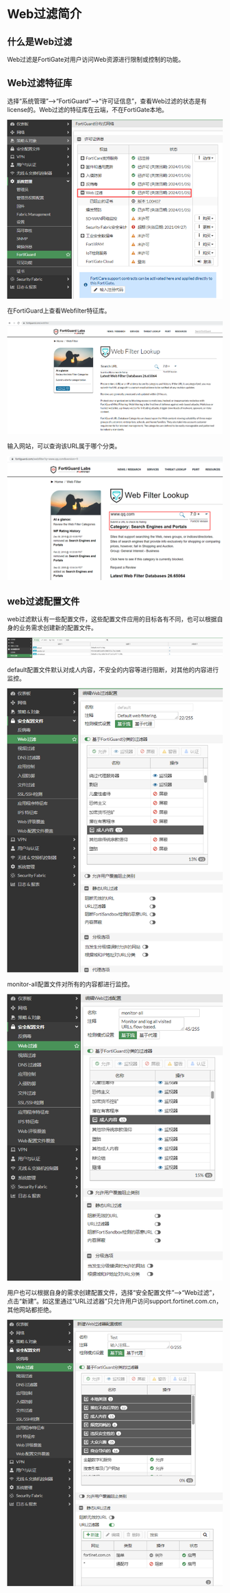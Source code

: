 # Web过滤简介

## 什么是Web过滤

Web过滤是FortiGate对用户访问Web资源进行限制或控制的功能。

## Web过滤特征库

选择“系统管理”-->“FortiGuard”-->“许可证信息”，查看Web过滤的状态是有license的。Web过滤的特征库在云端，不在FortiGate本地。

![image-20230105161028805](../../images/image-20230105161028805.png)

在FortiGuard上查看Webfilter特征库。

![image-20230105161621288](../../images/image-20230105161621288.png)

输入网站，可以查询该URL属于哪个分类。

![image-20230105161720215](../../images/image-20230105161720215.png)

## web过滤配置文件

web过滤默认有一些配置文件，这些配置文件应用的目标各有不同，也可以根据自身的业务需求创建新的配置文件。

![image-20230105161756891](../../images/image-20230105161756891.png)

default配置文件默认对成人内容，不安全的内容等进行阻断，对其他的内容进行监控。

![image-20230105161858807](../../images/image-20230105161858807.png)

monitor-all配置文件对所有的内容都进行监控。

![image-20230105162031195](../../images/image-20230105162031195.png)

用户也可以根据自身的需求创建配置文件，选择“安全配置文件”-->“Web过滤”，点击“新建”。如这里通过“URL过滤器”只允许用户访问support.fortinet.com.cn，其他网站都拒绝。

![image-20230105163506178](../../images/image-20230105163506178.png)


